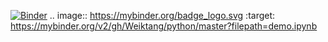 [![Binder](https://mybinder.org/badge_logo.svg)](https://mybinder.org/v2/gh/Weiktang/python/master?filepath=demo.ipynb)
.. image:: https://mybinder.org/badge_logo.svg
 :target: https://mybinder.org/v2/gh/Weiktang/python/master?filepath=demo.ipynb

